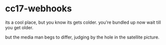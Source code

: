 # cc17-webhooks

its a cool place, but you know its gets colder. you're bundled up now wait till you get older.

but the media man begs to differ, judging by the hole in the satellite picture.
